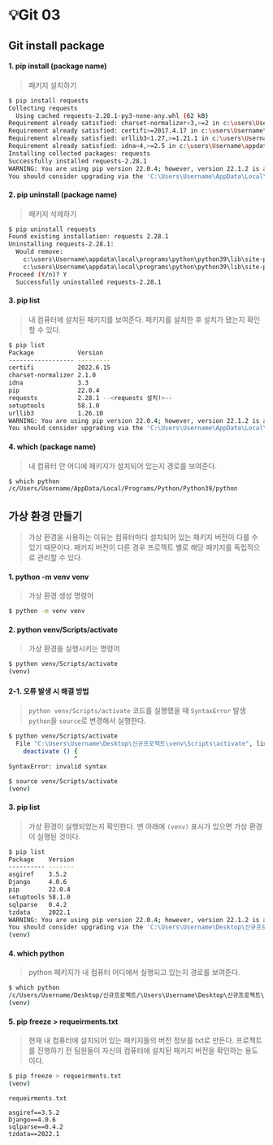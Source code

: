 # 💡Git 03


## Git install package


#### 1. pip install (package name)
> 패키지 설치하기

```bash
$ pip install requests
Collecting requests
  Using cached requests-2.28.1-py3-none-any.whl (62 kB)
Requirement already satisfied: charset-normalizer<3,>=2 in c:\users\Username\appdata\local\programs\python\python39\lib\site-packages (from requests) (2.1.0)
Requirement already satisfied: certifi>=2017.4.17 in c:\users\Username\appdata\local\programs\python\python39\lib\site-packages (from requests) (2022.6.15)
Requirement already satisfied: urllib3<1.27,>=1.21.1 in c:\users\Username\appdata\local\programs\python\python39\lib\site-packages (from requests) (1.26.10)
Requirement already satisfied: idna<4,>=2.5 in c:\users\Username\appdata\local\programs\python\python39\lib\site-packages (from requests) (3.3)
Installing collected packages: requests
Successfully installed requests-2.28.1
WARNING: You are using pip version 22.0.4; however, version 22.1.2 is available.
You should consider upgrading via the 'C:\Users\Username\AppData\Local\Programs\Python\Python39\python.exe -m pip install --upgrade pip' command.
```


#### 2. pip uninstall (package name)
> 패키지 삭제하기

```bash
$ pip uninstall requests
Found existing installation: requests 2.28.1
Uninstalling requests-2.28.1:
  Would remove:
    c:\users\Username\appdata\local\programs\python\python39\lib\site-packages\requests-2.28.1.dist-info\*
    c:\users\Username\appdata\local\programs\python\python39\lib\site-packages\requests\*
Proceed (Y/n)? Y
  Successfully uninstalled requests-2.28.1
```


#### 3. pip list
> 내 컴퓨터에 설치된 패키지를 보여준다.
> 패키지를 설치한 후 설치가 됐는지 확인할 수 있다.

```bash
$ pip list
Package            Version
------------------ ---------
certifi            2022.6.15
charset-normalizer 2.1.0
idna               3.3
pip                22.0.4
requests           2.28.1 --<requests 설치!>--
setuptools         58.1.0
urllib3            1.26.10
WARNING: You are using pip version 22.0.4; however, version 22.1.2 is available.
You should consider upgrading via the 'C:\Users\Username\AppData\Local\Programs\Python\Python39\python.exe -m pip install --upgrade pip' command.
```


#### 4. which (package name)
> 내 컴퓨터 안 어디에 패키지가 설치되어 있는지 경로를 보여준다.

```bash
$ which python
/c/Users/Username/AppData/Local/Programs/Python/Python39/python
```


## 가상 환경 만들기
> 가상 환경을 사용하는 이유는 컴퓨터마다 설치되어 있는 패키지 버전이 다를 수 있기 때문이다.
> 패키지 버전이 다른 경우 프로젝트 별로 해당 패키지를 독립적으로 관리할 수 있다.


#### 1. python -m venv venv
> 가상 환경 생성 명령어

```bash
$ python -m venv venv
```


#### 2. python venv/Scripts/activate
> 가상 환경을 실행시키는 명령어

```bash
$ python venv/Scripts/activate
(venv)
```

#### 2-1. 오류 발생 시 해결 방법
> `python venv/Scripts/activate` 코드를 실행했을 때 `SyntaxError` 발생
> `python`을 `source`로 변경해서 실행한다. 

```bash
$ python venv/Scripts/activate
  File "C:\Users\Username\Desktop\신규프로젝트\venv\Scripts\activate", line 4
    deactivate () {        
                  ^        
SyntaxError: invalid syntax
```

```bash
$ source venv/Scripts/activate
(venv) 
```

#### 3. pip list
> 가상 환경이 실행되었는지 확인한다.
> 맨 아래에 `(venv)` 표시가 있으면 가상 환경이 실행된 것이다.

```bash
$ pip list
Package    Version
---------- -------
asgiref    3.5.2
Django     4.0.6
pip        22.0.4
setuptools 58.1.0
sqlparse   0.4.2
tzdata     2022.1
WARNING: You are using pip version 22.0.4; however, version 22.1.2 is available.
You should consider upgrading via the 'C:\Users\Username\Desktop\신규프로젝트\venv\Scripts\python.exe -m pip install --upgrade pip' command.
(venv) 
```


#### 4. which python
> python 패키지가 내 컴퓨터 어디에서 실행되고 있는지 경로를 보여준다.

```bash
$ which python
/c/Users/Username/Desktop/신규프로젝트/\Users\Username\Desktop\신규프로젝트\venv/Scripts/python
(venv)
```


#### 5. pip freeze > requeirments.txt
> 현재 내 컴퓨터에 설치되어 있는 패키지들의 버전 정보를 txt로 만든다.
> 프로젝트를 진행하기 전 팀원들이 자신의 컴퓨터에 설치된 패키지 버전을 확인하는 용도이다.

```bash
$ pip freeze > requeirments.txt
(venv)
```

```
requeirments.txt

asgiref==3.5.2
Django==4.0.6
sqlparse==0.4.2
tzdata==2022.1
```
